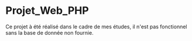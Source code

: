 # Projet_Web_PHP

Ce projet à été réalisé dans le cadre de mes études, il n'est pas fonctionnel sans la base de donnée non fournie.
